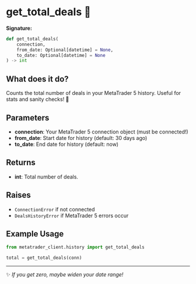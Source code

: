 # get_total_deals 🔢

**Signature:**
```python
def get_total_deals(
    connection,
    from_date: Optional[datetime] = None,
    to_date: Optional[datetime] = None
) -> int
```

## What does it do?
Counts the total number of deals in your MetaTrader 5 history. Useful for stats and sanity checks! 🧮

## Parameters
- **connection**: Your MetaTrader 5 connection object (must be connected!)
- **from_date**: Start date for history (default: 30 days ago)
- **to_date**: End date for history (default: now)

## Returns
- **int**: Total number of deals.

## Raises
- `ConnectionError` if not connected
- `DealsHistoryError` if MetaTrader 5 errors occur

## Example Usage
```python
from metatrader_client.history import get_total_deals

total = get_total_deals(conn)
```

---

✨ _If you get zero, maybe widen your date range!_
